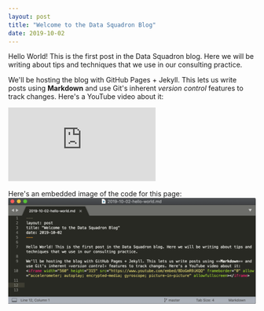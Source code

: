 ```yaml
---
layout: post
title: "Welcome to the Data Squadron Blog"
date: 2019-10-02
---
```


Hello World! This is the first post in the Data Squadron blog. Here we will be writing about tips and techniques that we use in our consulting practice.

We'll be hosting the blog with GitHub Pages + Jekyll. This lets us write posts using **Markdown** and use Git's inherent *version control* features to track changes. Here's a YouTube video about it:
<div class="video-container">
	<iframe class="video" src="https://www.youtube.com/embed/8DoGmR9iKQQ" frameborder="0" allow="accelerometer; autoplay; encrypted-media; gyroscope; picture-in-picture" allowfullscreen></iframe>
</div>

Here's an embedded image of the code for this page:
![Jekyll example](/assets/img/2019-10-02-hello-world/jekyll_example.png)

